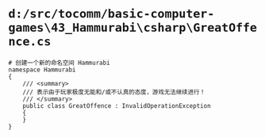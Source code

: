 # `d:/src/tocomm/basic-computer-games\43_Hammurabi\csharp\GreatOffence.cs`

```
# 创建一个新的命名空间 Hammurabi
namespace Hammurabi
{
    /// <summary>
    /// 表示由于玩家极度无能和/或不认真的态度，游戏无法继续进行！
    /// </summary>
    public class GreatOffence : InvalidOperationException
    {
    }
}
```